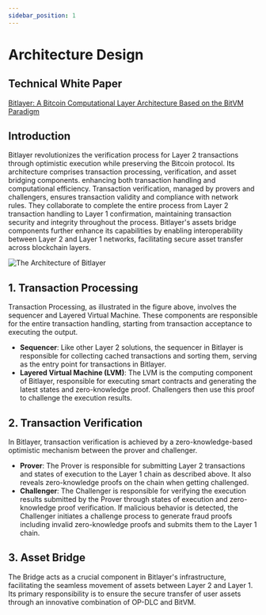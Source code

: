 ```yaml
---
sidebar_position: 1
---
```


# Architecture Design

## Technical White Paper

[Bitlayer: A Bitcoin Computational Layer Architecture Based on the BitVM Paradigm](https://static.bitlayer.org/Bitlayer-Technical-Whitepaper.pdf)

## Introduction
Bitlayer revolutionizes the verification process for Layer 2 transactions through optimistic execution while preserving the Bitcoin protocol. Its architecture comprises transaction processing, verification, and asset bridging components. enhancing both transaction handling and computational efficiency. Transaction verification, managed by provers and challengers, ensures transaction validity and compliance with network rules. They collaborate to complete the entire process from Layer 2 transaction handling to Layer 1 confirmation, maintaining transaction security and integrity throughout the process. Bitlayer's assets bridge components further enhance its capabilities by enabling interoperability between Layer 2 and Layer 1 networks, facilitating secure asset transfer across blockchain layers.

![The Architecture of Bitlayer](/img/BitlayerArchitecture/BitlayerDesign.png)


## 1. Transaction Processing

Transaction Processing, as illustrated in the figure above, involves the sequencer and Layered Virtual Machine. These components are responsible for the entire transaction handling, starting from transaction acceptance to executing the output.

- **Sequencer**: Like other Layer 2 solutions, the sequencer in Bitlayer is responsible for collecting cached transactions and sorting them, serving as the entry point for transactions in Bitlayer.
- **Layered Virtual Machine (LVM)**: The LVM is the computing component of Bitlayer, responsible for executing smart contracts and generating the latest states and zero-knowledge proof. Challengers then use this proof to challenge the execution results.

## 2. Transaction Verification

In Bitlayer, transaction verification is achieved by a zero-knowledge-based optimistic mechanism between the prover and challenger.

- **Prover**: The Prover is responsible for submitting Layer 2 transactions and states of execution to the Layer 1 chain as described above. It also reveals zero-knowledge proofs on the chain when getting challenged.
- **Challenger**: The Challenger is responsible for verifying the execution results submitted by the Prover through states of execution and zero-knowledge proof verification. If malicious behavior is detected, the Challenger initiates a challenge process to generate fraud proofs including invalid zero-knowledge proofs and submits them to the Layer 1 chain.

## 3. Asset Bridge

The Bridge acts as a crucial component in Bitlayer's infrastructure, facilitating the seamless movement of assets between Layer 2 and Layer 1. Its primary responsibility is to ensure the secure transfer of user assets through an innovative combination of OP-DLC and BitVM.